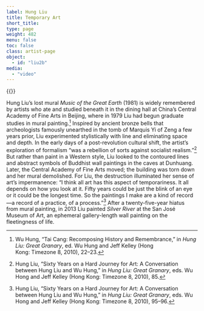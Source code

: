 ```yaml
---
label: Hung Liu
title: Temporary Art
short_title:
type: page
weight: 482
menu: false
toc: false
class: artist-page
object:
  - id: "liu2b"
media:
  - "video"
---
```

{{<q-figure id="liu2b">}}

Hung Liu’s lost mural *Music of the Great Earth* (1981) is widely remembered by artists who ate and studied beneath it in the dining hall at China’s Central Academy of Fine Arts in Beijing, where in 1979 Liu had begun graduate studies in mural painting.[^1] Inspired by ancient bronze bells that archeologists famously unearthed in the tomb of Marquis Yi of Zeng a few years prior, Liu experimented stylistically with line and eliminating space and depth. In the early days of a post-revolution cultural shift, the artist’s exploration of formalism “was a rebellion of sorts against socialist realism.”[^2] But rather than paint in a Western style, Liu looked to the contoured lines and abstract symbols of Buddhist wall paintings in the caves at Dunhuang. Later, the Central Academy of Fine Arts moved; the building was torn down and her mural demolished. For Liu, the destruction illuminated her sense of art’s impermanence: “I think all art has this aspect of temporariness. It all depends on how you look at it. Fifty years could be just the blink of an eye or it could be the longest time. So the paintings I make are a kind of record—a record of a practice, of a process.”[^3] After a twenty-five-year hiatus from mural painting, in 2013 Liu painted *Silver River* at the San José Museum of Art, an ephemeral gallery-length wall painting on the fleetingness of life.

[^1]: Wu Hung, “Tai Cang: Recomposing History and Remembrance,” in *Hung Liu: Great Granary*, ed. Wu Hung and Jeff Kelley (Hong Kong: Timezone 8, 2010), 22–23.

[^2]: Hung Liu, “Sixty Years on a Hard Journey for Art: A Conversation between Hung Liu and Wu Hung,” in *Hung Liu: Great Granary*, eds. Wu Hong and Jeff Kelley (Hong Kong: Timezone 8, 2010), 85.

[^3]: Hung Liu, “Sixty Years on a Hard Journey for Art: A Conversation between Hung Liu and Wu Hung,” in *Hung Liu: Great Granary*, eds. Wu Hong and Jeff Kelley (Hong Kong: Timezone 8, 2010), 95–96.

